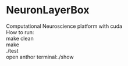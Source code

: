 # NeuronLayerBox
Computational Neuroscience platform with cuda<br>
How to run:<br>
make clean<br>
make<br>
./test<br>
open anthor terminal:./show<br>
